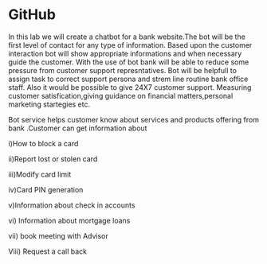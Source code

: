 # GitHub
In this lab we will create a chatbot for a bank website.The bot will be the first level of contact for any type of information.
Based upon the customer interaction bot will show appropriate informations and when necessary guide the customer.
With the use of bot bank will be able to reduce some pressure from customer support represntatives.
Bot will be helpfull to assign task to correct support persona and strem line routine bank office staff. Also it would be possible to give  24X7 customer support.
Measuring customer satisfication,giving guidance on financial matters,personal marketing startegies etc.


Bot service helps customer know about services and products offering from bank .Customer can get information about 

i)How to block a card

ii)Report lost or stolen card

iii)Modify card limit

iv)Card PIN generation

v)Information about check in accounts

vi) Information about mortgage loans

vii) book meeting with Advisor

Viii) Request a call back
